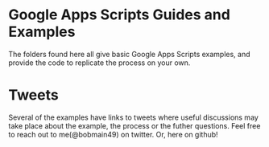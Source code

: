 # Google Apps Scripts Guides and Examples
The folders found here all give basic Google Apps Scripts examples, and provide the code to replicate the process on your own.

# Tweets
Several of the examples have links to tweets where useful discussions may take place about the example, the process or the futher questions. Feel free to reach out to me(@bobmain49) on twitter. Or, here on github!
